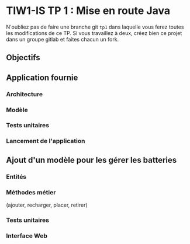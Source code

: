 # TIW1-IS TP 1 : Mise en route Java

N'oubliez pas de faire une branche git `tp1` dans laquelle vous ferez toutes les modifications de ce TP.
Si vous travaillez à deux, créez bien ce projet dans un groupe gitlab et faites chacun un fork.

## Objectifs

## Application fournie

### Architecture

### Modèle

### Tests unitaires

### Lancement de l'application

## Ajout d'un modèle pour les gérer les batteries

### Entités

### Méthodes métier

(ajouter, recharger, placer, retirer)

### Tests unitaires

### Interface Web

